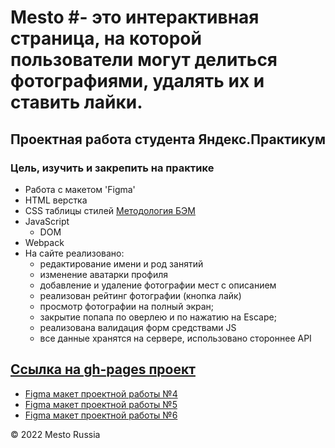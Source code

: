 # Mesto #- это интерактивная страница, на которой пользователи могут делиться фотографиями, удалять их и ставить лайки.
## Проектная работа студента Яндекс.Практикум

### Цель, изучить и закрепить на практике
+ Работа с макетом 'Figma'
+ HTML верстка
+ CSS таблицы стилей [Методология БЭМ](https://ru.bem.info/methodology/)
+ JavaScript
  - DOM
+ Webpack
+ На сайте реализовано:
  - редактирование имени и род занятий
  - изменение аватарки профиля
  - добавление и удаление фотографии мест с описанием
  - реализован рейтинг фотографии (кнопка лайк)
  - просмотр фотографии на полный экран;
  - закрытие попапа по оверлею и по нажатию на Escape;
  - реализована валидация форм средствами JS
  - все данные хранятся на сервере, использовано стороннее API

[Ссылка на gh-pages проект](https://cactys.github.io/mesto/)
---
  - [Figma макет проектной работы №4](https://www.figma.com/file/FwbxqeyjpfDI5YAxPnpc65/JavaScript.-Sprint-4?node-id=28212%3A155)
  - [Figma макет проектной работы №5](https://www.figma.com/file/bjyvbKKJN2naO0ucURl2Z0/JavaScript.-Sprint-5?node-id=0%3A1)
  - [Figma макет проектной работы №6](https://www.figma.com/file/kRVLKwYG3d1HGLvh7JFWRT/JavaScript.-Sprint-6?node-id=0%3A1)

&copy; 2022 Mesto Russia

